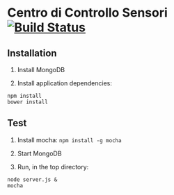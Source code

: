 # Centro di Controllo Sensori [![Build Status](https://travis-ci.org/kmos/centrocontrollo.svg)](https://travis-ci.org/kmos/centrocontrollo)


## Installation
1. Install MongoDB

2. Install application dependencies:

```
npm install
bower install
```


## Test

1. Install mocha: `npm install -g mocha`

2. Start MongoDB

3. Run, in the top directory:
```
node server.js &
mocha
```
